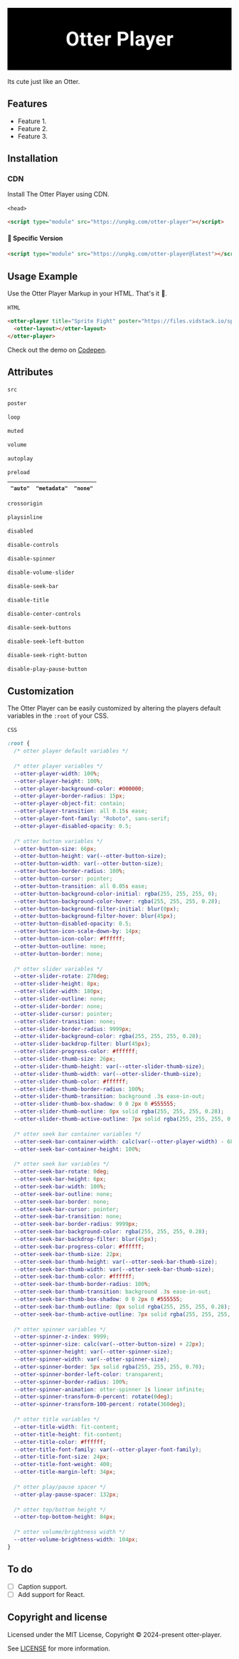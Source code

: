 <p align="center">
<img alt="Logo Banner" src="https://raw.githubusercontent.com/otter-player/otter-player/main/banner/banner.svg?sanitize=true"/>
<br/>

<div align="left">Its cute just like an Otter.</div>
<div align="left">

<!--[Documentation]()-->
<!--[Discord]()-->

</div>

## Features

- Feature 1.
- Feature 2.
- Feature 3.

## Installation

### CDN

Install The Otter Player using CDN.

```<head>```

```html
<script type="module" src="https://unpkg.com/otter-player"></script>
```

#### 🚧 Specific Version
```html
<script type="module" src="https://unpkg.com/otter-player@latest"></script>
```

## Usage Example

Use the Otter Player Markup in your HTML. That's it 🎉.

```HTML```

```HTML
<otter-player title="Sprite Fight" poster="https://files.vidstack.io/sprite-fight/poster.webp" src="https://files.vidstack.io/sprite-fight/hls/stream.m3u8">
  <otter-layout></otter-layout>
</otter-player>
```

Check out the demo on [Codepen](https://codepen.io/GreenestGoat/pen/QWRxNYb).

## Attributes

```src```

```poster```

```loop```

```muted```

```volume```

```autoplay```

```preload```

| ```"auto"``` | ```"metadata"``` | ```"none"``` |
|------|----------|------|

```crossorigin```

```playsinline```

```disabled```

```disable-controls```

```disable-spinner```

```disable-volume-slider```

```disable-seek-bar```

```disable-title```

```disable-center-controls```

```disable-seek-buttons```

```disable-seek-left-button```

```disable-seek-right-button```

```disable-play-pause-button```

## Customization

The Otter Player can be easily customized by altering the players default variables in the ```:root``` of your CSS.

```CSS```

```CSS
:root {
  /* otter player default variables */

  /* otter player variables */
  --otter-player-width: 100%;
  --otter-player-height: 100%;
  --otter-player-background-color: #000000;
  --otter-player-border-radius: 15px;
  --otter-player-object-fit: contain;
  --otter-player-transition: all 0.15s ease;
  --otter-player-font-family: "Roboto", sans-serif;
  --otter-player-disabled-opacity: 0.5;

  /* otter button variables */
  --otter-button-size: 66px;
  --otter-button-height: var(--otter-button-size);
  --otter-button-width: var(--otter-button-size);
  --otter-button-border-radius: 100%;
  --otter-button-cursor: pointer;
  --otter-button-transition: all 0.05s ease;
  --otter-button-background-color-initial: rgba(255, 255, 255, 0);
  --otter-button-background-color-hover: rgba(255, 255, 255, 0.28);
  --otter-button-background-filter-initial: blur(0px);
  --otter-button-background-filter-hover: blur(45px);
  --otter-button-disabled-opacity: 0.5;
  --otter-button-icon-scale-down-by: 14px;
  --otter-button-icon-color: #ffffff;
  --otter-button-outline: none;
  --otter-button-border: none;
  
  /* otter slider variables */
  --otter-slider-rotate: 270deg;
  --otter-slider-height: 8px;
  --otter-slider-width: 180px;
  --otter-slider-outline: none;
  --otter-slider-border: none;
  --otter-slider-cursor: pointer;
  --otter-slider-transition: none;
  --otter-slider-border-radius: 9999px;
  --otter-slider-background-color: rgba(255, 255, 255, 0.28);
  --otter-slider-backdrop-filter: blur(45px);
  --otter-slider-progress-color: #ffffff;
  --otter-slider-thumb-size: 26px;
  --otter-slider-thumb-height: var(--otter-slider-thumb-size);
  --otter-slider-thumb-width: var(--otter-slider-thumb-size);
  --otter-slider-thumb-color: #ffffff;
  --otter-slider-thumb-border-radius: 100%;
  --otter-slider-thumb-transition: background .3s ease-in-out;
  --otter-slider-thumb-box-shadow: 0 0 2px 0 #555555;
  --otter-slider-thumb-outline: 0px solid rgba(255, 255, 255, 0.28);
  --otter-slider-thumb-active-outline: 7px solid rgba(255, 255, 255, 0.28);
  
  /* otter seek bar container variables */
  --otter-seek-bar-container-width: calc(var(--otter-player-width) - 68px);
  --otter-seek-bar-container-height: 100%;
  
  /* otter seek bar variables */
  --otter-seek-bar-rotate: 0deg;
  --otter-seek-bar-height: 6px;
  --otter-seek-bar-width: 100%;
  --otter-seek-bar-outline: none;
  --otter-seek-bar-border: none;
  --otter-seek-bar-cursor: pointer;
  --otter-seek-bar-transition: none;
  --otter-seek-bar-border-radius: 9999px;
  --otter-seek-bar-background-color: rgba(255, 255, 255, 0.28);
  --otter-seek-bar-backdrop-filter: blur(45px);
  --otter-seek-bar-progress-color: #ffffff;
  --otter-seek-bar-thumb-size: 22px;
  --otter-seek-bar-thumb-height: var(--otter-seek-bar-thumb-size);
  --otter-seek-bar-thumb-width: var(--otter-seek-bar-thumb-size);
  --otter-seek-bar-thumb-color: #ffffff;
  --otter-seek-bar-thumb-border-radius: 100%;
  --otter-seek-bar-thumb-transition: background .3s ease-in-out;
  --otter-seek-bar-thumb-box-shadow: 0 0 2px 0 #555555;
  --otter-seek-bar-thumb-outline: 0px solid rgba(255, 255, 255, 0.28);
  --otter-seek-bar-thumb-active-outline: 7px solid rgba(255, 255, 255, 0.28);
  
  /* otter spinner variables */
  --otter-spinner-z-index: 9999;
  --otter-spinner-size: calc(var(--otter-button-size) + 22px);
  --otter-spinner-height: var(--otter-spinner-size);
  --otter-spinner-width: var(--otter-spinner-size);
  --otter-spinner-border: 5px solid rgba(255, 255, 255, 0.70);
  --otter-spinner-border-left-color: transparent;
  --otter-spinner-border-radius: 100%;
  --otter-spinner-animation: otter-spinner 1s linear infinite;
  --otter-spinner-transform-0-percent: rotate(0deg);
  --otter-spinner-transform-100-percent: rotate(360deg);
  
  /* otter title variables */
  --otter-title-width: fit-content;
  --otter-title-height: fit-content;
  --otter-title-color: #ffffff;
  --otter-title-font-family: var(--otter-player-font-family);
  --otter-title-font-size: 24px;
  --otter-title-font-weight: 400;
  --otter-title-margin-left: 34px;
  
  /* otter play/pause spacer */
  --otter-play-pause-spacer: 132px;
    
  /* otter top/bottom height */  
  --otter-top-bottom-height: 84px;
  
  /* otter volume/brightness width */ 
  --otter-volume-brightness-width: 104px;
}
```

## To do

- [ ] Caption support.
- [ ] Add support for React.

<!--## Backers

Thank you to all our backers! 🙏.

[![Backers](https://opencollective.com/bootstrap/backers.svg?width=890)](https://opencollective.com/bootstrap#backers)-->


## Copyright and license

Licensed under the MIT License, Copyright © 2024-present otter-player.

See [LICENSE](https://github.com/otter-player/otter-player/blob/main/LICENSE) for more information.
